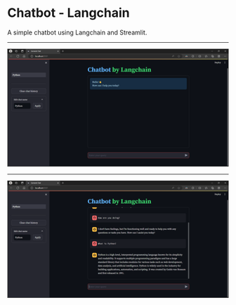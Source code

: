 # Chatbot - Langchain
A simple chatbot using Langchain and Streamlit.

---

![alt text](img/app.png)

---

![alt text](img/conversation.png)
